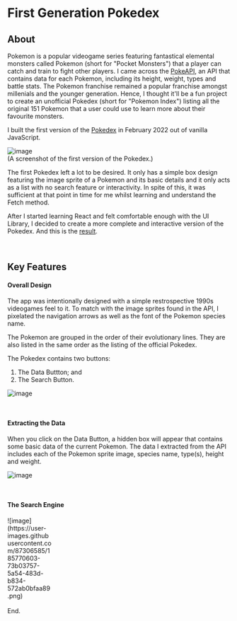# First Generation Pokedex

<h2>About</h2>

Pokemon is a popular videogame series featuring fantastical elemental monsters called Pokemon (short for "Pocket Monsters") that a player can catch and train to fight other players. I came across the <a href="https://pokeapi.co/">PokeAPI</a>, an API that contains data for each Pokemon, including its height, weight, types and battle stats. The Pokemon franchise remained a popular franchise amongst millenials and the younger generation. Hence, I thought it'll be a fun project to create an unofficial Pokedex (short for "Pokemon Index") listing all the original 151 Pokemon that a user could use to learn more about their favourite monsters.

I built the first version of the <a href="https://github.com/wteo/firstGenPokedexOld">Pokedex</a> in February 2022 out of vanilla JavaScript.

![image](https://user-images.githubusercontent.com/87306585/185770168-837ecfca-2b29-4176-ab84-cc846b561f94.png)
<br/>
(A screenshot of the first version of the Pokedex.)

The first Pokedex left a lot to be desired. It only has a simple box design featuring the image sprite of a Pokemon and its basic details and it only acts as a list with no search feature or interactivity. In spite of this, it was sufficient at that point in time for me whilst learning and understand the Fetch method.

After I started learning React and felt comfortable enough with the UI Library, I decided to create a more complete and interactive version of the Pokedex. And this is the <a href="https://master--benevolent-chebakia-d0ea73.netlify.app/">result</a>.

<br/>
<h2>Key Features</h2>

<h4>Overall Design</h4>

The app was intentionally designed with a simple restrospective 1990s videogames feel to it. To match with the image sprites found in the API, I pixelated the navigation arrows as well as the font of the Pokemon species name.

The Pokemon are grouped in the order of their evolutionary lines. They are also listed in the same order as the listing of the official Pokedex. 

The Pokedex contains two buttons:
1. The Data Buttton; and
2. The Search Button.

![image](https://user-images.githubusercontent.com/87306585/185770639-74b21933-5f70-4a81-8dc9-202c4d3ac4ae.png)

<br/>
<h4>Extracting the Data</h4>

When you click on the Data Button, a hidden box will appear that contains some basic data of the current Pokemon. The data I extracted from the API includes each of the Pokemon sprite image, species name, type(s), height and weight. 

![image](https://user-images.githubusercontent.com/87306585/185770428-1c1e29e3-0f9a-44bf-ae2f-d50ec8dc51fd.png)


<br/>
<h4>The Search Engine</h4>

<div style="width:100px">![image](https://user-images.githubusercontent.com/87306585/185770603-73b03757-5a54-483d-b834-572ab0bfaa89.png)</div>


<br/>
End.
<br/>

